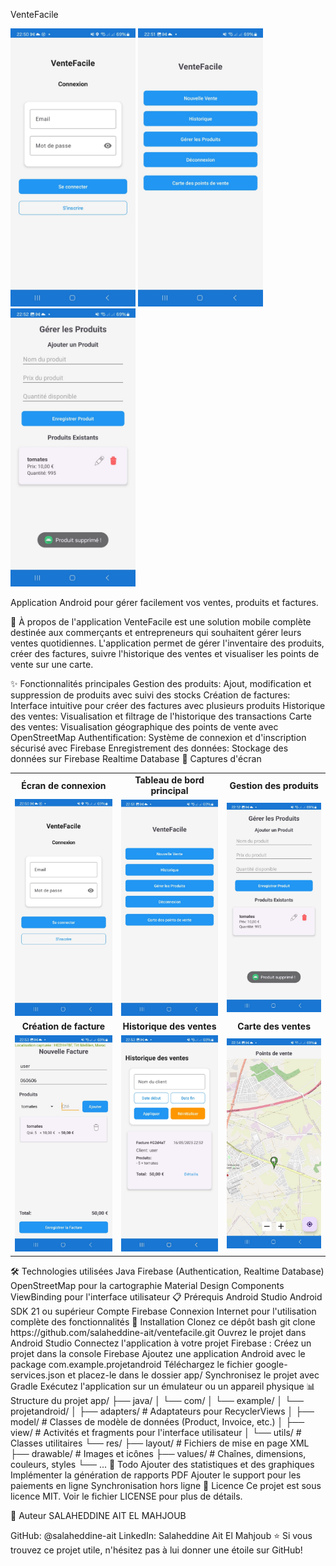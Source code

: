 VenteFacile
<div><td><img src="screenshots/login.jpeg" width="200"/></td> <td><img src="screenshots/dashboard.jpeg" width="200"/></td> <td><img src="screenshots/products.jpeg" width="200"/></td> </div>

Application Android pour gérer facilement vos ventes, produits et factures.

📱 À propos de l'application
VenteFacile est une solution mobile complète destinée aux commerçants et entrepreneurs qui souhaitent gérer leurs ventes quotidiennes. L'application permet de gérer l'inventaire des produits, créer des factures, suivre l'historique des ventes et visualiser les points de vente sur une carte.

✨ Fonctionnalités principales
Gestion des produits: Ajout, modification et suppression de produits avec suivi des stocks
Création de factures: Interface intuitive pour créer des factures avec plusieurs produits
Historique des ventes: Visualisation et filtrage de l'historique des transactions
Carte des ventes: Visualisation géographique des points de vente avec OpenStreetMap
Authentification: Système de connexion et d'inscription sécurisé avec Firebase
Enregistrement des données: Stockage des données sur Firebase Realtime Database
📸 Captures d'écran
<div align="center"> <table> <tr> <td align="center"><b>Écran de connexion</b></td> <td align="center"><b>Tableau de bord principal</b></td> <td align="center"><b>Gestion des produits</b></td> </tr> <tr> <td><img src="screenshots/login.jpeg" width="200"/></td> <td><img src="screenshots/dashboard.jpeg" width="200"/></td> <td><img src="screenshots/products.jpeg" width="200"/></td> </tr> <tr> <td align="center"><b>Création de facture</b></td> <td align="center"><b>Historique des ventes</b></td> <td align="center"><b>Carte des ventes</b></td> </tr> <tr> <td><img src="screenshots/invoice.jpeg" width="200"/></td> <td><img src="screenshots/sales_history.jpeg" width="200"/></td> <td><img src="screenshots/sales_map.jpeg" width="200"/></td> </tr> </table> </div>
🛠️ Technologies utilisées
Java
Firebase (Authentication, Realtime Database)
OpenStreetMap pour la cartographie
Material Design Components
ViewBinding pour l'interface utilisateur
📋 Prérequis
Android Studio
Android SDK 21 ou supérieur
Compte Firebase
Connexion Internet pour l'utilisation complète des fonctionnalités
🚀 Installation
Clonez ce dépôt
bash
git clone https://github.com/salaheddine-ait/ventefacile.git
Ouvrez le projet dans Android Studio
Connectez l'application à votre projet Firebase :
Créez un projet dans la console Firebase
Ajoutez une application Android avec le package com.example.projetandroid
Téléchargez le fichier google-services.json et placez-le dans le dossier app/
Synchronisez le projet avec Gradle
Exécutez l'application sur un émulateur ou un appareil physique
📊 Structure du projet
app/
├── java/
│   └── com/
│       └── example/
│           └── projetandroid/
│               ├── adapters/    # Adaptateurs pour RecyclerViews
│               ├── model/       # Classes de modèle de données (Product, Invoice, etc.)
│               ├── view/        # Activités et fragments pour l'interface utilisateur
│               └── utils/       # Classes utilitaires
└── res/
    ├── layout/                  # Fichiers de mise en page XML
    ├── drawable/                # Images et icônes
    ├── values/                  # Chaînes, dimensions, couleurs, styles
    └── ...
📝 Todo
 Ajouter des statistiques et des graphiques
 Implémenter la génération de rapports PDF
 Ajouter le support pour les paiements en ligne
 Synchronisation hors ligne
📄 Licence
Ce projet est sous licence MIT. Voir le fichier LICENSE pour plus de détails.

👤 Auteur
SALAHEDDINE AIT EL MAHJOUB

GitHub: @salaheddine-ait
LinkedIn: Salaheddine Ait El Mahjoub
⭐️ Si vous trouvez ce projet utile, n'hésitez pas à lui donner une étoile sur GitHub!

